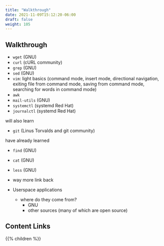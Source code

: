 ```yaml
---
title: "Walkthrough"
date: 2021-11-09T15:12:20-06:00
draft: false
weight: 105
---
```


<!-- TODO: Rename section to something like: additional interesting packages -->

<!-- TODO: new archetype that will create a new directory with an index.md (frontmatter) and a pictures directory meant to be used inside of walkthrough directories -->

<!-- TODO: adapt the structure of this chapter to the structure defined in previous chapters (SHOULD IT NEST FURTHER? walkthrough/vim/opening/index.md & walkthrough/vim/saving/index.md, etc) -->

## Walkthrough

- `wget` (GNU)
- `curl` (cURL community)
- `grep` (GNU)
- `sed` (GNU)
- `vim`: light basics (command mode, insert mode, directional navigation, exiting file from command mode, saving from command mode, searching for words in command mode)
- `awk`
- `mail-utils` (GNU)
- `systemctl` (systemd Red Hat)
- `journalctl` (systemd Red Hat)

will also learn

- `git` (Linus Torvalds and git community)

have already learned

- `find` (GNU)
- `cat` (GNU)
- `less` (GNU)
- way more link back

- Userspace applications
  - where do they come from?
    - GNU
    - other sources (many of which are open source)

## Content Links

{{% children %}}